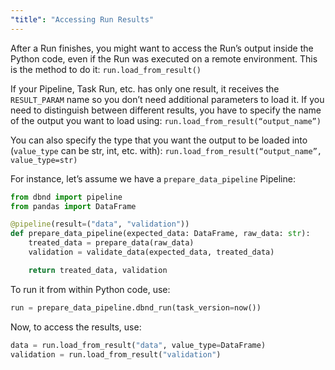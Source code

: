 ```yaml
---
"title": "Accessing Run Results"
---
```

After a Run finishes, you might want to access the Run’s output inside the Python code, even if the Run was executed on a remote environment. This is the method to do it:
`run.load_from_result()`

If your Pipeline, Task Run, etc. has only one result, it receives the `RESULT_PARAM` name so you don’t need additional parameters to load it.
If you need to distinguish between different results, you have to specify the name of the output you want to load using:
`run.load_from_result(“output_name”)`

You can also specify the type that you want the output to be loaded into (`value_type` can be str, int, etc. with):
`run.load_from_result(“output_name”, value_type=str)`

For instance, let’s assume we have a `prepare_data_pipeline` Pipeline:

<!-- xfail -->
```python
from dbnd import pipeline
from pandas import DataFrame

@pipeline(result=("data", "validation"))
def prepare_data_pipeline(expected_data: DataFrame, raw_data: str):
    treated_data = prepare_data(raw_data)
    validation = validate_data(expected_data, treated_data)

    return treated_data, validation
```


To run it from within Python code, use:
<!-- xfail -->
```python
run = prepare_data_pipeline.dbnd_run(task_version=now())
```

Now, to access the results, use:
<!-- xfail -->
```python
data = run.load_from_result("data", value_type=DataFrame)
validation = run.load_from_result("validation")
```

